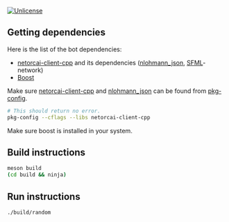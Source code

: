 [![Unlicense](https://img.shields.io/badge/unliense-public%20domain-brightgreen.svg)](http://unlicense.org/)

Getting dependencies
--------------------

Here is the list of the bot dependencies:
- [netorcai-client-cpp] and its dependencies ([nlohmann_json], [SFML]-network)
- [Boost]

Make sure [netorcai-client-cpp] and [nlohmann_json] can be found from [pkg-config].
``` bash
# This should return no error.
pkg-config --cflags --libs netorcai-client-cpp
```

Make sure boost is installed in your system.

Build instructions
------------------

```bash
meson build
(cd build && ninja)
```

Run instructions
----------------

```bash
./build/random
```

[Boost]: https://www.boost.org
[netorcai-client-cpp]: https://github.com/netorcai/netorcai-client-cpp
[nlohmann_json]: https://github.com/nlohmann/json
[pkg-config]: https://www.freedesktop.org/wiki/Software/pkg-config
[SFML]: https://www.sfml-dev.org
